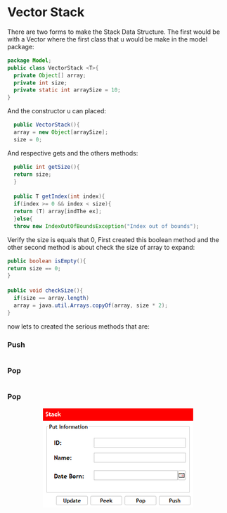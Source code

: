 # Vector Stack
There are two forms to make the Stack Data Structure. The first would be with a Vector
where the first class that u would be make in the model package:

```java
package Model;
public class VectorStack <T>{
  private Object[] array;
  private int size;
  private static int arraySize = 10;
}
```
And the constructor u can placed:
```java
  public VectorStack(){
  array = new Object[arraySize];
  size = 0;
```
And respective gets and the others methods:
```java
  public int getSize(){
  return size;
  }

  public T getIndex(int index){
  if(index >= 0 && index < size){
  return (T) array[indThe ex];
  }else{
  throw new IndexOutOfBoundsException("Index out of bounds");
```
Verify the size is equals that 0, First created this boolean method and the other second method is about check the size of array to expand:
```java
public boolean isEmpty(){
return size == 0;
}

public void checkSize(){
  if(size == array.length)
  array = java.util.Arrays.copyOf(array, size * 2);
}
```
now lets to created the serious methods that are:
### Push
```java
```
### Pop
```java
```
### Pop

<div align="center">
  
![Alter](images/one.PNG)

</div>
